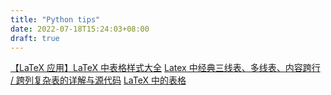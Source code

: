 ```yaml
---
title: "Python tips"
date: 2022-07-18T15:24:03+08:00
draft: true
---
```






[【LaTeX 应用】LaTeX 中表格样式大全](https://www.bilibili.com/read/cv7589895/)
[Latex 中经典三线表、多线表、内容跨行 / 跨列复杂表的详解与源代码](https://blog.csdn.net/qq_37707218/article/details/107393636)
[LaTeX 中的表格](http://t.csdn.cn/t6cqd)